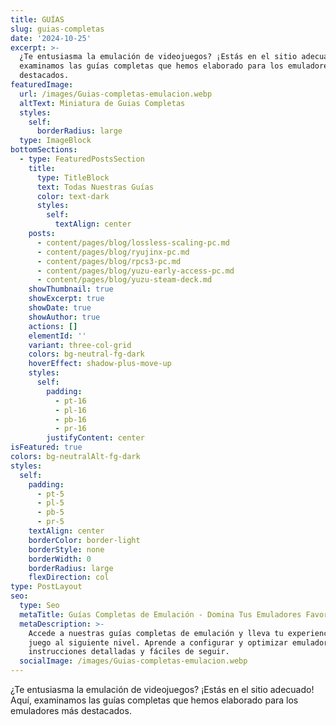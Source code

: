 ```yaml
---
title: GUÍAS
slug: guias-completas
date: '2024-10-25'
excerpt: >-
  ¿Te entusiasma la emulación de videojuegos? ¡Estás en el sitio adecuado! Aquí,
  examinamos las guías completas que hemos elaborado para los emuladores más
  destacados.
featuredImage:
  url: /images/Guias-completas-emulacion.webp
  altText: Miniatura de Guias Completas
  styles:
    self:
      borderRadius: large
  type: ImageBlock
bottomSections:
  - type: FeaturedPostsSection
    title:
      type: TitleBlock
      text: Todas Nuestras Guías
      color: text-dark
      styles:
        self:
          textAlign: center
    posts:
      - content/pages/blog/lossless-scaling-pc.md
      - content/pages/blog/ryujinx-pc.md
      - content/pages/blog/rpcs3-pc.md
      - content/pages/blog/yuzu-early-access-pc.md
      - content/pages/blog/yuzu-steam-deck.md
    showThumbnail: true
    showExcerpt: true
    showDate: true
    showAuthor: true
    actions: []
    elementId: ''
    variant: three-col-grid
    colors: bg-neutral-fg-dark
    hoverEffect: shadow-plus-move-up
    styles:
      self:
        padding:
          - pt-16
          - pl-16
          - pb-16
          - pr-16
        justifyContent: center
isFeatured: true
colors: bg-neutralAlt-fg-dark
styles:
  self:
    padding:
      - pt-5
      - pl-5
      - pb-5
      - pr-5
    textAlign: center
    borderColor: border-light
    borderStyle: none
    borderWidth: 0
    borderRadius: large
    flexDirection: col
type: PostLayout
seo:
  type: Seo
  metaTitle: Guías Completas de Emulación - Domina Tus Emuladores Favoritos Fácilmente
  metaDescription: >-
    Accede a nuestras guías completas de emulación y lleva tu experiencia de
    juego al siguiente nivel. Aprende a configurar y optimizar emuladores con
    instrucciones detalladas y fáciles de seguir.
  socialImage: /images/Guias-completas-emulacion.webp
---
```

<div style="text-align: left">¿Te entusiasma la emulación de videojuegos? ¡Estás en el sitio adecuado! Aquí, examinamos las guías completas que hemos elaborado para los emuladores más destacados.</div>

